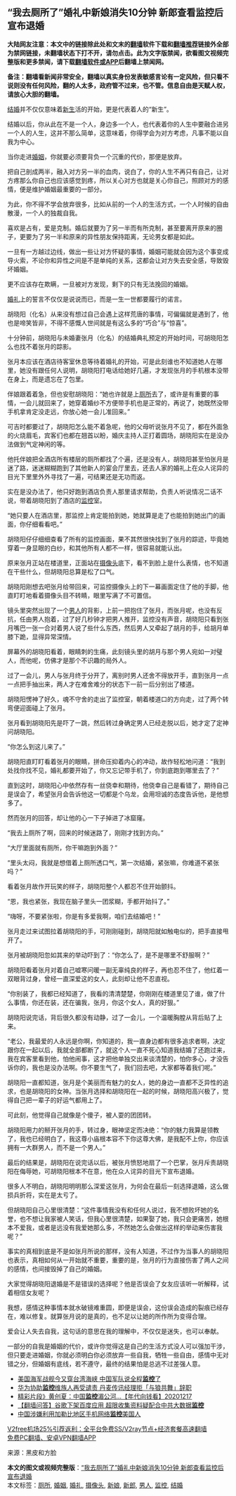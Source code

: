  <h2>“我去厕所了”婚礼中新娘消失10分钟 新郎查看监控后宣布退婚</h2> <p class="notice"><b>大陆网友注意：本文中的链接除此处和文末的<a href="https://github.com/bannedbook/fanqiang" >翻墙</a>软件下载和<a href="https://github.com/killgcd/justmysocks/blob/master/README.md">翻墙推荐</a>链接外全部为禁网链接，未翻墙状态下打不开，请勿点击。此为文字版禁闻，欲看图文视频完整版和更多禁闻，请下载<a href="https://github.com/bannedbook/fanqiang">翻墙软件或APP</a>后翻墙上禁闻网。</p><p>备注：翻墙看新闻非常安全，翻墙以真实身份发表敏感言论有一定风险，但只看不说则没有任何风险，翻的人太多，政府管不过来，也不管。信息自由是天赋人权，请放心大胆的翻墙。</b></p>  <div class="entry"> <p><a href="https://www.bannedbook.org/bnews/tag/%e7%bb%93%e5%a9%9a/" class="st_tag internal_tag" rel="tag" title="标签 结婚 下的日志">结婚</a>并不仅仅意味着<span class='wp_keywordlink'><a href="https://www.bannedbook.org/forum2/topic1642.html" title="正见网《新生》" target="_blank">新生</a></span>活的开始，更是代表着人的“新生”。</p> <p>结婚以后，你从此在不是一个人，身边多一个人，也代表着你的人生中要融合进另一个人的人生，这并不那么简单，这意味着，你得学会为对方考虑，凡事不能以自我为中心。</p> <p>当你走进<a href="https://www.bannedbook.org/bnews/tag/%e5%a9%9a%e5%a7%bb/" class="st_tag internal_tag" rel="tag" title="标签 婚姻 下的日志">婚姻</a>，你就要必须要背负一个沉重的代价，那便是放弃。</p> <p>把自己剖成两半，融入对方另一半的血肉，说白了，你的人生不再只有自己，让对方疼那么你自己也应该感觉到疼，所以关心对方也就是关心你自己，照顾对方的感情，便是维护婚姻最重要的一部分。</p> <p>为此，你不得不学会放弃很多，比如从前的一个人的生活方式，一个人时候的自由散漫，一个人的独裁自我。</p> <p>喜欢是占有，爱是克制。婚后就要为了另一半而有所克制，甚至要离开原来的圈子，更要为了另一半和原来的异性朋友保持距离，无论男女都是如此。</p> <p>一旦有一方越过边线，做出一些让对方怀疑的事情，婚姻可能就会因为这个事变成导火索，不论你和异性之间是不是单纯的关系，这都会让对方失去安全感，导致毁坏婚姻。</p> <p>更不应该存在欺瞒，一旦被对方发现，剩下的只有无法挽回的婚姻。</p> <p><a href="https://www.bannedbook.org/bnews/tag/%e5%a9%9a%e7%a4%bc/" class="st_tag internal_tag" rel="tag" title="标签 婚礼 下的日志">婚礼</a>上的誓言不仅仅是说说而已，而是一生一世都要履行的诺言。</p> <p>胡晓阳（化名）从来没有想过自己会遇上这样荒唐的事情，可偏偏就是遇到了，他也是啼笑皆非，不得不感慨人世间就是有这么多的“巧合”与“惊喜”。</p> <p>十分钟前，胡晓阳与未婚妻张月（化名）的结婚典礼预定的开始时间，可胡晓阳怎么也找不着张月的踪影。</p> <p>张月本应该在酒店待客室休息等待着婚礼的开始，可是此刻谁也不知道她人在哪里，她没有跟任何人说明，胡晓阳打电话给她好几遍，才发现张月的手机根本没带在身上，而是遗忘在了包里。</p> <p>伴娘跟着着急，但也安慰胡晓阳：“她也许就是上<a href="https://www.bannedbook.org/bnews/tag/%e5%8e%95%e6%89%80/" class="st_tag internal_tag" rel="tag" title="标签 厕所 下的日志">厕所</a>去了，或许是有重要的事情，一会儿就回来了，她穿着婚纱不方便带手机也是正常的，再说了，她既然没带手机拿肯定没走远，你放心她一会儿准回来。”</p>  <p>可吉时都要过了，胡晓阳怎么能不着急呢，他的父母听说张月不见了，都在外面急的火烧眉毛，宾客们也都在翘首以盼，婚庆主持人正打着圆场，胡晓阳实在是没办法做到气定神闲的等。</p> <p>他托伴娘把全酒店所有楼层的厕所都找了个遍，还是没有人，胡晓阳甚至怕张月是迷了路，迷迷糊糊跑到了其他新人的宴会厅里去，还去人家的婚礼上在众人诧异的目光下里里外外寻找了一遍，可结果还是无功而返。</p> <p>实在是没办法了，他只好跑到酒店负责人那里请求帮助，负责人听说情况二话不说，带着胡晓阳到了酒店的<a href="https://www.bannedbook.org/bnews/tag/%e7%9b%91%e6%8e%a7/" class="st_tag internal_tag" rel="tag" title="标签 监控 下的日志">监控</a>室。</p> <p>“她只要人在酒店里，那监控上肯定能拍到她，她就算是走了也能拍到她出门的画面，你仔细看看吧。”</p> <p>胡晓阳仔仔细细查看了所有的监控画面，果不其然很快找到了张月的踪迹，毕竟她穿着一身显眼的白纱，和其他所有人都不一样，很容易就能认出。</p> <p>原来张月正站在楼道里，正面站在<a href="https://www.bannedbook.org/bnews/tag/%E6%91%84%E5%83%8F%E5%A4%B4/" class="st_tag internal_tag" rel="tag" title="标签 摄像头 下的日志">摄像头</a>底下，看不到脸上是什么表情，也不知道在干些什么，但胡晓阳总算是松了口气。</p> <p>胡晓阳刚想去吧张月给带回来，可监控摄像头上的下一幕画面定住了他的手脚，他直盯盯地看着摄像头目不转睛，眼里写满了不可置信。</p> <p>镜头里突然出现了一个<a href="https://www.bannedbook.org/bnews/tag/%e7%94%b7%e4%ba%ba/" class="st_tag internal_tag" rel="tag" title="标签 男人 下的日志">男人</a>的背影，上前一把抱住了张月，而张月呢，也没有反抗，任由男人抱着，过了好几秒钟才把男人推开，监控没有声音，胡晓阳只看到张月嘴巴一张一合对着男人说了些什么东西，然后男人又牵起了胡月的手，给胡月单膝下跪，显得异常深情。</p> <p>屏幕外的胡晓阳看着，眼睛刺的生痛，此刻镜头里的胡月与那个男人宛如一对璧人，而他呢，仿佛才是那个不识趣的局外人。</p> <p>过了一会儿，男人与张月终于分开了，离别时男人还舍不得放开手，直到张月一点一点把手抽出来，两人才在难舍难分的状态下一前一后分别出了楼道。</p> <p>胡晓阳愣神了好久，魂不守舍的走出了监控室，朝着楼道口的方向走，过了两个转弯便迎面碰上了张月。</p> <p>张月看到胡晓阳先是吓了一跳，然后转过身确定男人已经走脱以后，她才定了定神问胡晓阳。</p> <p>“你怎么到这儿来了。”</p>  <p>胡晓阳直盯盯看着张月的眼睛，拼命压抑着内心的冲动，故作轻松地问道：“我到处找你找不见，婚礼都要开始了，你又忘记带手机了，你到底跑到哪里去了？”</p> <p>直到这时，胡晓阳心中依然存有一丝侥幸和期待，他侥幸自己是看错了，期待自己是误会了，希望张月会告诉他这一切都是个乌龙，会用坦诚的态度告诉他，是他想多了。</p> <p>然而张月的回答，却让他的心一下子掉进了冰窟窿。</p> <p>“我去上厕所了啊，回来的时候迷路了，刚刚才找到方向。”</p> <p>“大厅里面就有厕所，你干嘛跑到外面？”</p> <p>“里头太闷，我就是想借着上厕所透口气，第一次结婚，紧张嘛，你难道不紧张吗？”</p> <p>看着张月故作开玩笑的样子，胡晓阳整个人都忍不住开始颤抖。</p> <p>“恩，我也紧张，我现在脑子里头一团浆糊，手都开始抖了。”</p> <p>“嗨呀，不要紧张啦，你是有多爱我啊，咱们去结婚吧！”</p> <p>张月走过来试图拉着胡晓阳的手，可刚刚碰到，胡晓阳就如触电似的，把手直接甩开了。</p> <p>张月被胡晓阳忽如其来的举动吓到了：“你怎么了，是不是哪里不舒服啊？”</p> <p>胡晓阳看着张月对着自己嘘寒问暖一副无辜纯良的样子，再也忍不住了，他红着一双眼背过身，曾经一直深爱这的女人，此刻却让他不忍直视。</p> <p>“你别装了，我都已经知道了，我看的清清楚楚，你刚刚在楼道里见了谁，做了什么事情，你还在装，还在骗我，张月，你这个女人，真的好狠。”</p>  <p>胡晓阳说完话，背后很久都没有动静，过了一会儿，一个温暖胸膛从背后贴了上来。</p> <p>“老公，我最爱的人永远是你啊，你知道的，我一直身边都有很多追求者啊，决定跟你在一起以后，我就全部都断了，就这个人一直不死心知道我结婚了还跑过来，我在宾客里看到他，怕他闹事，这才把他单独交出来谈清楚的，怕你多心，才没告诉你的，我也是没办法啊。你不要生气了，我们回去吧，大家都等着我们呢。”</p> <p>胡晓阳一直都知道，张月是个美丽而有魅力的女人，她的身边一直都不乏异性的追求，也是胡晓阳的女神。当张月选择和胡晓阳在一起的时候，胡晓阳高兴极了，觉得自己把一辈子的好运气都用上了。</p> <p>可此刻，他觉得自己就像是个傻子，被人耍的团团转。</p> <p>胡晓阳用力的掰开张月的手，转过身，眼神坚定而决绝：“你的魅力我算是领教了，我也已经明白了，我这尊小庙根本容不下你这尊大佛，是我配不上你，你应该拥有一大群男人，而不是一个男人。”</p> <p>最后的结果是，胡晓阳在说完话以后，被张月愤怒地扇了一个巴掌，张月斥责胡晓阳在侮辱她，可胡晓阳根本不在意，他在众人诧异的目光下宣布退婚。</p> <p>很多人不明白，胡晓阳明明那么深爱这张月，为何会在最后一刻选择退婚，这么做损兵折将，实在是太亏了。</p> <p>但胡晓阳自己心里很清楚：“这件事情我没有和任何人说过，我不想败坏她的名誉，也不想让我家被人笑话，但我心里很清楚，如果娶了她，我只会更痛苦，她根本不爱我，或者是远没有我爱她那么多，不然她怎么会做出这样的举动来伤害我呢？”</p> <p>事实的真相到底是不是如张月所说的那样，没有人知道，不过作为当事人的胡晓阳也表示，真相如何从一开始就不重要，重要的是，张月的行为直接伤害了两人之间的感情，也间接毁掉了自己的婚姻。</p> <p>大家觉得胡晓阳退婚是不是错误的选择呢？他是否误会了女友应该听一听解释，试着相信女友呢？</p> <p>我想，感情这种事情本就水破镜难重圆，即便是误会，这份误会造成的裂痕已经存在，难以修复。就算张月说的是真的，也不足以让她的所作所为变得合理。</p> <p>爱会让人失去自我，这句话的意思在我的理解中，不仅仅是迷失，也可以奉献。</p> <p>一部分的自我是婚姻的代价，或许你觉得这是自己的生活方式没人可以强加干涉，但只要走进婚姻，你就必须明白你必须放弃一些自我，牺牲一些自由，感情中无对错之分，但婚姻有底线，若不遵守，最终的结果怕是总逃不过差强人意。</p>  <ul class='op-related-articles' title='相关阅读'> <li><a href='https://www.bannedbook.org/bnews/taiwannews/20201219/1451168.html' target='_blank'>美国海军战舰今又穿台湾海峡 中国军队说全程<b>监控</b>了</a></li> <li><a href='https://www.bannedbook.org/bnews/headline/20201218/1449993.html' target='_blank'>华为协助<b>监控</b>维族人再受谴责 丹麦传讯经理拒「与狼共舞」辞职</a></li> <li><a href='https://www.bannedbook.org/bnews/taiwannews/20201217/1449862.html' target='_blank'>精彩片段》黄创夏：中国<b>监控</b>湄公河...【年代向钱看】20201217</a></li> <li><a href='https://www.bannedbook.org/bnews/fanqiang/20201216/1448822.html' target='_blank'>【翻墙问答】谷歌下架百度应用 超限收集资料疑配合中共大数据<b>监控</b></a></li> <li><a href='https://www.bannedbook.org/bnews/headline/20201216/1448609.html' target='_blank'>中国涉嫌利用加勒比地区手机网络<b>监控</b>美国人</a></li> </ul> <p class="texttj"> <a href="https://github.com/bannedbook/fanqiang/wiki/V2ray%E6%9C%BA%E5%9C%BA" target="_blank">V2free机场25%引荐返利：全平台免费SS/V2ray节点+经济套餐高速翻墙</a><br/> <a href="https://github.com/bannedbook/fanqiang/wiki/%E7%A6%81%E9%97%BB%E7%BD%91%E5%AE%89%E5%8D%93%E7%BF%BB%E5%A2%99%E6%96%B0%E9%97%BBAPP" target="_blank">免费PC翻墙、安卓VPN翻墙APP</a></p><p> 来源：黑皮和方脸 </p><a name='sharetosocial'></a>       <div><b>本文的图文或视频完整版</b>：<a href='https://www.bannedbook.org/bnews/funmedia/20201220/1451368.html'>“我去厕所了”婚礼中新娘消失10分钟 新郎查看监控后宣布退婚</a></div>  </div><!--END ENTRY--> <div class="postfooter"> <div>本文标签：<a href="https://www.bannedbook.org/bnews/tag/%e5%8e%95%e6%89%80/" rel="tag">厕所</a>, <a href="https://www.bannedbook.org/bnews/tag/%e5%a9%9a%e5%a7%bb/" rel="tag">婚姻</a>, <a href="https://www.bannedbook.org/bnews/tag/%e5%a9%9a%e7%a4%bc/" rel="tag">婚礼</a>, <a href="https://www.bannedbook.org/bnews/tag/%E6%91%84%E5%83%8F%E5%A4%B4/" rel="tag">摄像头</a>, <a href="https://www.bannedbook.org/bnews/tag/%e6%96%b0%e5%a8%98/" rel="tag">新娘</a>, <a href="https://www.bannedbook.org/bnews/tag/%e6%96%b0%e9%83%8e/" rel="tag">新郎</a>, <a href="https://www.bannedbook.org/bnews/tag/%e7%94%b7%e4%ba%ba/" rel="tag">男人</a>, <a href="https://www.bannedbook.org/bnews/tag/%e7%9b%91%e6%8e%a7/" rel="tag">监控</a>, <a href="https://www.bannedbook.org/bnews/tag/%e7%bb%93%e5%a9%9a/" rel="tag">结婚</a></div>  </div><!--END POSTFOOTER--> 